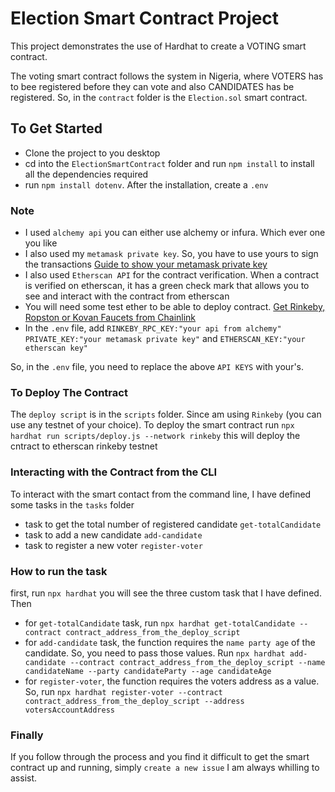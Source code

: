 # Election Smart Contract Project

This project demonstrates the use of Hardhat to create a VOTING smart contract. 

The voting smart contract follows the system in Nigeria, where VOTERS has to bee registered before they can vote and also CANDIDATES has be registered. So, in the `contract` folder is the `Election.sol` smart contract.

## To Get Started

- Clone the project to you desktop
- cd into the `ElectionSmartContract` folder and run `npm install` to install all the dependencies required
- run `npm install dotenv`. After the installation, create a `.env`

### Note

- I used `alchemy api` you can either use alchemy or infura. Which ever one you like
- I also used my `metamask private key`. So, you have to use yours to sign the transactions [Guide to show your metamask private key](https://metamask.zendesk.com/hc/en-us/articles/360015289632-How-to-Export-an-Account-Private-Key)
- I also used `Etherscan API` for the contract verification. When a contract is verified on etherscan, it has a green check mark that allows you to see and interact with the contract from etherscan
- You will need some test ether to be able to deploy contract. [Get Rinkeby, Ropston or Kovan Faucets from Chainlink](https://faucets.chain.link/rinkeby)
- In the `.env` file, add `RINKEBY_RPC_KEY:"your api from alchemy"` `PRIVATE_KEY:"your metamask private key"` and `ETHERSCAN_KEY:"your etherscan key"`

So, in the `.env` file, you need to replace the above `API KEYS` with your's.

### To Deploy The Contract

The `deploy script` is in the `scripts` folder. Since am using `Rinkeby` (you can use any testnet of your choice). To deploy the smart contract run
`npx hardhat run scripts/deploy.js --network rinkeby` this will deploy the cntract to etherscan rinkeby testnet

### Interacting with the Contract from the CLI

To interact with the smart contact from the command line, I have defined some tasks in the `tasks` folder
- task to get the total number of registered candidate `get-totalCandidate`
- task to add a new candidate `add-candidate`
- task to register a new voter `register-voter`

### How to run the task

first, run `npx hardhat` you will see the three custom task that I have defined. Then

- for `get-totalCandidate` task, run `npx hardhat get-totalCandidate --contract contract_address_from_the_deploy_script`
- for `add-candidate` task, the function requires the `name party age` of the candidate. So, you need to pass those values. Run `npx hardhat add-candidate --contract contract_address_from_the_deploy_script --name candidateName --party candidateParty --age candidateAge`
- for `register-voter`, the function requires the voters address as a value. So, run `npx hardhat register-voter --contract contract_address_from_the_deploy_script --address votersAccountAddress`

### Finally
If you follow through the process and you find it difficult to get the smart contract up and running, simply `create a new issue` I am always whilling to assist.
